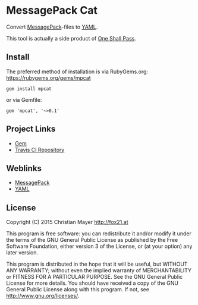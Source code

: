 # MessagePack Cat

Convert [MessagePack](http://msgpack.org/)-files to [YAML](http://yaml.org/).

This tool is actually a side product of [One Shall Pass](https://github.com/TheFox/osp).

## Install

The preferred method of installation is via RubyGems.org:
https://rubygems.org/gems/mpcat

	gem install mpcat

or via Gemfile:

	gem 'mpcat', '~>0.1'

## Project Links

- [Gem](https://rubygems.org/gems/mpcat)
- [Travis CI Repository](https://travis-ci.org/TheFox/mpcat)

## Weblinks

- [MessagePack](http://msgpack.org/)
- [YAML](http://yaml.org/)

## License
Copyright (C) 2015 Christian Mayer <http://fox21.at>

This program is free software: you can redistribute it and/or modify it under the terms of the GNU General Public License as published by the Free Software Foundation, either version 3 of the License, or (at your option) any later version.

This program is distributed in the hope that it will be useful, but WITHOUT ANY WARRANTY; without even the implied warranty of MERCHANTABILITY or FITNESS FOR A PARTICULAR PURPOSE. See the GNU General Public License for more details. You should have received a copy of the GNU General Public License along with this program. If not, see <http://www.gnu.org/licenses/>.
